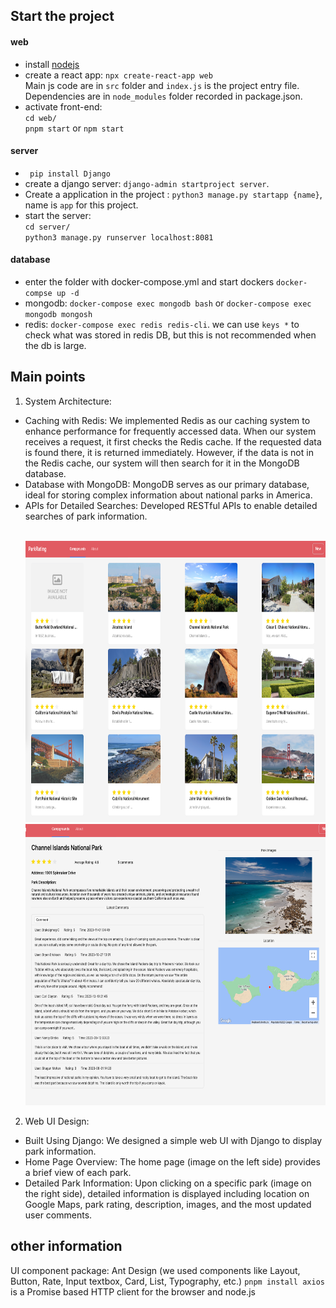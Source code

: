 ## Start the project
#### web
- install [nodejs](https://nodejs.org/en/download)
- create a react app: `npx create-react-app web`<br>
Main js code are in `src` folder and `index.js` is the project entry file. Dependencies are in `node_modules` folder recorded in package.json.
- activate front-end:<br>
`cd web/`<br>
`pnpm start` or `npm start`
#### server
- ` pip install Django`
- create a django server: `django-admin startproject server`. 
- Create a application in the project : `python3 manage.py startapp {name}`, name is `app` for this project. 
- start the server: <br>
`cd server/`<br>
`python3 manage.py runserver localhost:8081`

#### database
- enter the folder with docker-compose.yml and start dockers `docker-compse up -d`
- mongodb: `docker-compose exec mongodb bash` or `docker-compose exec mongodb mongosh`
- redis: `docker-compose exec redis redis-cli`. we can use `keys *` to check what was stored in redis DB, but this is not recommended when the db is large.

## Main points
1. System Architecture:
- Caching with Redis: We implemented Redis as our caching system to enhance performance for frequently accessed data. When our system receives a request, it first checks the Redis cache. If the requested data is found there, it is returned immediately. However, if the data is not in the Redis cache, our system will then search for it in the MongoDB database.
- Database with MongoDB: MongoDB serves as our primary database, ideal for storing complex information about national parks in America.
- APIs for Detailed Searches: Developed RESTful APIs to enable detailed searches of park information.<br></br>
    <p float="left">
      <img src="home_page.png" height=450 width="600" />
      <img src="detail.png" height=450 width="600" /> 
    </p>
2. Web UI Design:
- Built Using Django: We designed a simple web UI with Django to display park information.
- Home Page Overview: The home page (image on the left side) provides a brief view of each park.
- Detailed Park Information: Upon clicking on a specific park (image on the right side), detailed information is displayed including location on Google Maps, park rating, description, images, and the most updated user comments.


## other information
UI component package: Ant Design (we used components like Layout, Button, Rate, Input textbox, Card, List, Typography, etc.)
`pnpm install axios` is a Promise based HTTP client for the browser and node.js





